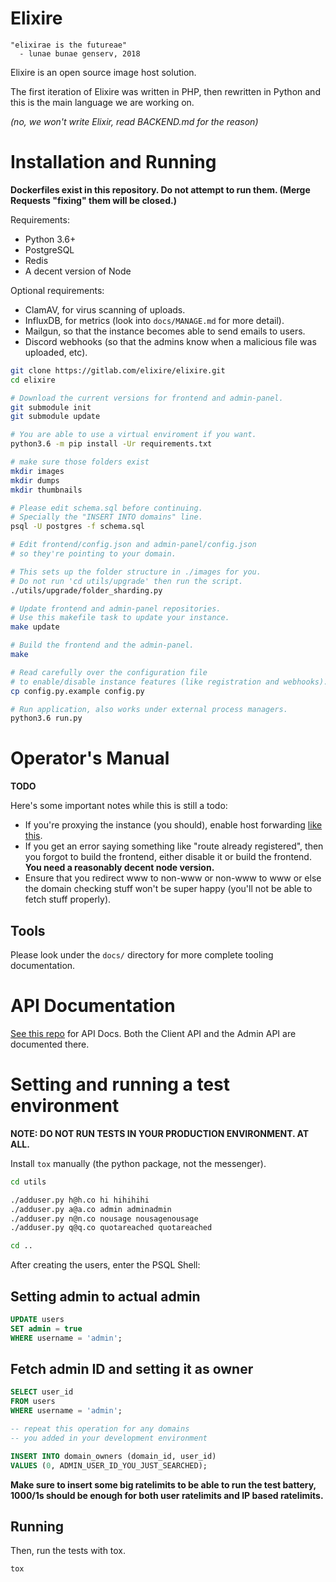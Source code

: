Elixire
==========

```
"elixirae is the futureae"
  - lunae bunae genserv, 2018
```

Elixire is an open source image host solution.

The first iteration of Elixire was written in PHP,
then rewritten in Python and this is the main language
we are working on.

*(no, we won't write Elixir, read BACKEND.md for the reason)*

# Installation and Running

**Dockerfiles exist in this repository. Do not attempt to run them.
(Merge Requests "fixing" them will be closed.)**

Requirements:
 - Python 3.6+
 - PostgreSQL
 - Redis
 - A decent version of Node

Optional requirements:
 - ClamAV, for virus scanning of uploads.
 - InfluxDB, for metrics (look into `docs/MANAGE.md` for more detail).
 - Mailgun, so that the instance becomes able to send emails to users.
 - Discord webhooks (so that the admins know when a malicious
    file was uploaded, etc).

```bash
git clone https://gitlab.com/elixire/elixire.git
cd elixire

# Download the current versions for frontend and admin-panel.
git submodule init
git submodule update

# You are able to use a virtual enviroment if you want.
python3.6 -m pip install -Ur requirements.txt

# make sure those folders exist
mkdir images
mkdir dumps
mkdir thumbnails

# Please edit schema.sql before continuing.
# Specially the "INSERT INTO domains" line.
psql -U postgres -f schema.sql

# Edit frontend/config.json and admin-panel/config.json
# so they're pointing to your domain.

# This sets up the folder structure in ./images for you.
# Do not run 'cd utils/upgrade' then run the script.
./utils/upgrade/folder_sharding.py

# Update frontend and admin-panel repositories.
# Use this makefile task to update your instance.
make update

# Build the frontend and the admin-panel.
make 

# Read carefully over the configuration file
# to enable/disable instance features (like registration and webhooks).
cp config.py.example config.py

# Run application, also works under external process managers.
python3.6 run.py
```

# Operator's Manual

**TODO**

Here's some important notes while this is still a todo:

- If you're proxying the instance (you should), enable host forwarding [like this](https://old-s.ave.zone/fjt.png).
- If you get an error saying something like "route already registered", then you forgot to build the frontend, either disable it or build the frontend. **You need a reasonably decent node version.**
- Ensure that you redirect www to non-www or non-www to www or else the domain checking stuff won't be super happy (you'll not be able to fetch stuff properly).

## Tools

Please look under the `docs/` directory for more complete tooling documentation.

# API Documentation

[See this repo](https://gitlab.com/elixire/api-docs) for API Docs.
Both the Client API and the Admin API are documented there.

# Setting and running a test environment

**NOTE: DO NOT RUN TESTS IN YOUR PRODUCTION ENVIRONMENT. AT ALL.**

Install `tox` manually (the python package, not the messenger).

```bash
cd utils

./adduser.py h@h.co hi hihihihi
./adduser.py a@a.co admin adminadmin
./adduser.py n@n.co nousage nousagenousage
./adduser.py q@q.co quotareached quotareached

cd ..
```

After creating the users, enter the PSQL Shell:

## Setting admin to actual admin
```sql
UPDATE users
SET admin = true
WHERE username = 'admin';
```

## Fetch admin ID and setting it as owner
```sql
SELECT user_id
FROM users
WHERE username = 'admin';
```

```sql
-- repeat this operation for any domains
-- you added in your development environment

INSERT INTO domain_owners (domain_id, user_id)
VALUES (0, ADMIN_USER_ID_YOU_JUST_SEARCHED);
```

**Make sure to insert some big ratelimits to be able to run
the test battery, 1000/1s should be enough for both user ratelimits
and IP based ratelimits.**

## Running
Then, run the tests with tox.
```bash
tox
```
